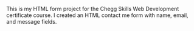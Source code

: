This is my HTML form project for the Chegg Skills Web Development certificate course.
I created an HTML contact me form with name, email, and message fields. 

